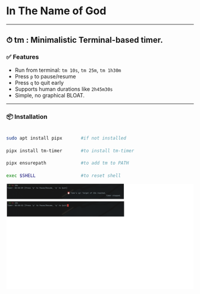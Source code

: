 # In The Name of God

---

## ⏱ tm : Minimalistic Terminal-based timer.

### ✅ Features

- Run from terminal: `tm 10s`, `tm 25m`, `tm 1h30m`
- Press `p` to pause/resume
- Press `q` to quit early
- Supports human durations like `2h45m30s`
- Simple, no graphical BLOAT.

---

### 📦 Installation

```bash

sudo apt install pipx       #if not installed

pipx install tm-timer       #to install tm-timer

pipx ensurepath             #to add tm to PATH

exec $SHELL                 #to reset shell

```
![Timer preview](screenshot.png)



